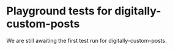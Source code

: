 # Playground tests for digitally-custom-posts
We are still awaiting the first test run for digitally-custom-posts.
